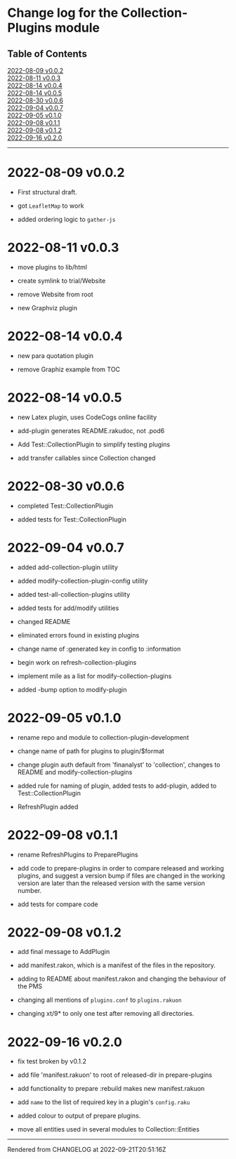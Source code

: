 # Change log for the Collection-Plugins module
>
## Table of Contents
[2022-08-09 v0.0.2](#2022-08-09-v002)  
[2022-08-11 v0.0.3](#2022-08-11-v003)  
[2022-08-14 v0.0.4](#2022-08-14-v004)  
[2022-08-14 v0.0.5](#2022-08-14-v005)  
[2022-08-30 v0.0.6](#2022-08-30-v006)  
[2022-09-04 v0.0.7](#2022-09-04-v007)  
[2022-09-05 v0.1.0](#2022-09-05-v010)  
[2022-09-08 v0.1.1](#2022-09-08-v011)  
[2022-09-08 v0.1.2](#2022-09-08-v012)  
[2022-09-16 v0.2.0](#2022-09-16-v020)  

----
# 2022-08-09 v0.0.2
*  First structural draft.

*  got `LeafletMap` to work

*  added ordering logic to `gather-js`

# 2022-08-11 v0.0.3
*  move plugins to lib/html

*  create symlink to trial/Website

*  remove Website from root

*  new Graphviz plugin

# 2022-08-14 v0.0.4
*  new para quotation plugin

*  remove Graphiz example from TOC

# 2022-08-14 v0.0.5
*  new Latex plugin, uses CodeCogs online facility

*  add-plugin generates README.rakudoc, not .pod6

*  Add Test::CollectionPlugin to simplify testing plugins

*  add transfer callables since Collection changed

# 2022-08-30 v0.0.6
*  completed Test::CollectionPlugin

*  added tests for Test::CollectionPlugin

# 2022-09-04 v0.0.7
*  added add-collection-plugin utility

*  added modify-collection-plugin-config utility

*  added test-all-collection-plugins utility

*  added tests for add/modify utilities

*  changed README

*  eliminated errors found in existing plugins

*  change name of :generated key in config to :information

*  begin work on refresh-collection-plugins

*  implement mile as a list for modify-collection-plugins

*  added -bump option to modify-plugin

# 2022-09-05 v0.1.0
*  rename repo and module to collection-plugin-development

*  change name of path for plugins to plugin/$format

*  change plugin auth default from 'finanalyst' to 'collection', changes to README and modify-collection-plugins

*  added rule for naming of plugin, added tests to add-plugin, added to Test::CollectionPlugin

*  RefreshPlugin added

# 2022-09-08 v0.1.1
*  rename RefreshPlugins to PreparePlugins

*  add code to prepare-plugins in order to compare released and working plugins, and suggest a version bump if files are changed in the working version are later than the released version with the same version number.

*  add tests for compare code

# 2022-09-08 v0.1.2
*  add final message to AddPlugin

*  add manifest.rakon, which is a manifest of the files in the repository.

*  adding to README about manifest.rakon and changing the behaviour of the PMS

*  changing all mentions of `plugins.conf` to `plugins.rakuon`

*  changing xt/9* to only one test after removing all directories.

# 2022-09-16 v0.2.0


*  fix test broken by v0.1.2

*  add file 'manifest.rakuon' to root of released-dir in prepare-plugins

*  add functionality to prepare :rebuild makes new manifest.rakuon

*  add `name` to the list of required key in a plugin's `config.raku`

*  added colour to output of prepare plugins.

*  move all entities used in several modules to Collection::Entities





----
Rendered from CHANGELOG at 2022-09-21T20:51:16Z